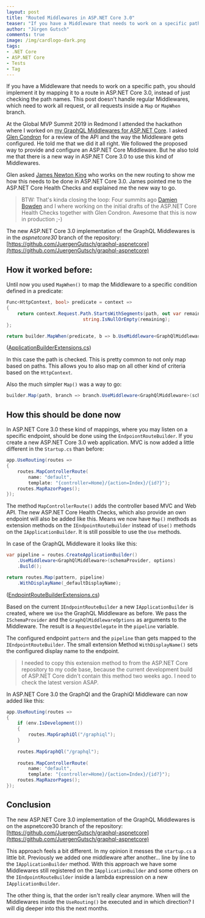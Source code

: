 ```yaml
---
layout: post
title: "Routed Middlewares in ASP.​NET Core 3.0"
teaser: "If you have a Middleware that needs to work on a specific path, you should implement it by mapping it to a route in ASP.NET Core 3.0, instead of just checking the path names. This post shows how it should be done in ASP.NET Core 3.0"
author: "Jürgen Gutsch"
comments: true
image: /img/cardlogo-dark.png
tags: 
- .NET Core
- ASP.NET Core
- Tests
- Tag
---
```


If you have a Middleware that needs to work on a specific path, you should implement it by mapping it to a route in ASP.NET Core 3.0, instead of just checking the path names. This post doesn't handle regular Middlewares, which need to work all request, or all requests inside a `Map` or `MapWhen` branch.

At the Global MVP Summit 2019 in Redmond  I attended the hackathon where I worked on [my GraphQL Middlewares for ASP.NET Core](https://github.com/JuergenGutsch/graphql-aspnetcore/). I asked [Glen Condron](https://twitter.com/condrong) for a review of the API and the way the Middleware gets configured. He told me that we did it all right. We followed the proposed way to provide and configure an ASP.NET Core Middleware. But he also told me that there is a new way in ASP.NET Core 3.0 to use this kind of Middlewares. 

Glen asked [James Newton King](https://twitter.com/JamesNK) who works on the new routing to show me how this needs to be done in ASP.NET Core 3.0. James pointed me to the ASP.NET Core Health Checks and explained me the new way to go.

> BTW: That's kinda closing the loop: Four summits ago [Damien Bowden](http://twitter.com/damienbod) and I where working on the initial drafts of the ASP.NET Core Health Checks together with Glen Condron. Awesome that this is now in production ;-)

The new ASP.NET Core 3.0 implementation of the GraphQL Middlewares is in the *aspnetcore30* branch of the repository: [https://github.com/JuergenGutsch/graphql-aspnetcore](https://github.com/JuergenGutsch/graphql-aspnetcore)

## How it worked before:

Until now you used `MapWhen()` to map the Middleware to a specific condition defined in a predicate:

~~~ csharp
Func<HttpContext, bool> predicate = context =>
{
    return context.Request.Path.StartsWithSegments(path, out var remaining) &&
                            string.IsNullOrEmpty(remaining);
};

return builder.MapWhen(predicate, b => b.UseMiddleware<GraphQlMiddleware>(schemaProvider, options));
~~~

([ApplicationBuilderExtensions.cs](https://github.com/JuergenGutsch/graphql-aspnetcore/blob/feature/aspnetcore30/GraphQl.AspNetCore/ApplicationBuilderExtensions.cs))

In this case the path is checked. This is pretty common to not only map based on paths. This allows you to also map on all other kind of criteria based on the `HttpContext`.

Also the much simpler `Map()` was a way to go:

~~~ csharp
builder.Map(path, branch => branch.UseMiddleware<GraphQlMiddleware>(schemaProvider, options));
~~~

## How this should be done now

In ASP.NET Core 3.0 these kind of mappings, where you may listen on a specific endpoint, should be done using the `EndpoiontRouteBuilder`. If you create a new ASP.NET Core 3.0 web application. MVC is now added a little different in the `Startup.cs` than before:

~~~ csharp
app.UseRouting(routes =>
{
    routes.MapControllerRoute(
        name: "default",
        template: "{controller=Home}/{action=Index}/{id?}");
    routes.MapRazorPages();
});
~~~

The method `MapControllerRoute()` adds the controller based MVC and Web API. The new ASP.NET Core Health Checks, which also provide an own endpoint will also be added like this. Means we now have `Map()` methods as extension methods on the `IEndpointRouteBuilder` instead of `Use()` methods on the `IApplicationBuilder`. It is still possible to use the `Use` methods.

In case of the GraphQL Middleware it looks like this:

~~~ csharp
var pipeline = routes.CreateApplicationBuilder()
    .UseMiddleware<GraphQlMiddleware>(schemaProvider, options)
    .Build();

return routes.Map(pattern, pipeline)
    .WithDisplayName(_defaultDisplayName);
~~~

([EndpointRouteBuilderExtensions.cs](https://github.com/JuergenGutsch/graphql-aspnetcore/blob/feature/aspnetcore30/GraphQl.AspNetCore/EndpointRouteBuilderExtensions.cs))

Based on the current `IEndpointRouteBuilder` a new `IApplicationBuilder` is created, where we `Use` the GraphQL Middleware as before. We pass the `ISchemaProvider` and the `GraphQlMiddlewareOptions` as arguments to the Middleware. The result is a `RequestDelegate` in the `pipeline` variable.

The configured endpoint `pattern` and the `pipeline` than gets mapped to the `IEndpointRouteBuilder`. The small extension Method `WithDisplayName()` sets the configured display name to the endpoint. 

> I needed to copy this extension method to from the ASP.NET Core repository to my code base, because the current development build of ASP.NET Core didn't contain this method two weeks ago. I need to check the latest version ASAP.

In ASP.NET Core 3.0 the GraphQl and the GraphiQl Middleware can now added like this:

~~~ csharp
app.UseRouting(routes =>
{
    if (env.IsDevelopment())
    {
        routes.MapGraphiQl("/graphiql");
    }
    
    routes.MapGraphQl("/graphql");
    
    routes.MapControllerRoute(
        name: "default",
        template: "{controller=Home}/{action=Index}/{id?}");
    routes.MapRazorPages();
});
~~~

## Conclusion

The new ASP.NET Core 3.0 implementation of the GraphQL Middlewares is on the aspnetcore30 branch of the repository: [https://github.com/JuergenGutsch/graphql-aspnetcore](https://github.com/JuergenGutsch/graphql-aspnetcore)

This approach feels a bit different. In my opinion it messes the `startup.cs` a little bit. Previously we added one middleware after another... line by line to the `IApplicationBuilder` method. With this approach we have some Middlewares still registered on the `IApplicationBuilder` and some others on the `IEndpointRouteBuilder` inside a lambda expression on a new `IApplicationBuilder`. 

The other thing is, that the order isn't really clear anymore. When will the Middlewares inside the `UseRouting()` be executed and in which direction? I will dig deeper into this the next months.